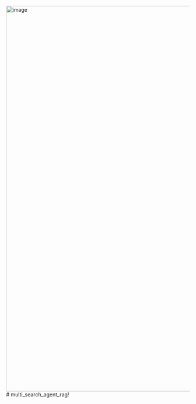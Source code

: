 <img width="1885" height="1055" alt="image" src="https://github.com/user-attachments/assets/45f15309-e937-4b7a-94a6-4a31e5620c02" /># multi_search_agent_rag!
